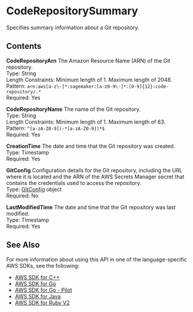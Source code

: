 # CodeRepositorySummary<a name="API_CodeRepositorySummary"></a>

Specifies summary information about a Git repository\.

## Contents<a name="API_CodeRepositorySummary_Contents"></a>

 **CodeRepositoryArn**   <a name="SageMaker-Type-CodeRepositorySummary-CodeRepositoryArn"></a>
The Amazon Resource Name \(ARN\) of the Git repository\.  
Type: String  
Length Constraints: Minimum length of 1\. Maximum length of 2048\.  
Pattern: `arn:aws[a-z\-]*:sagemaker:[a-z0-9\-]*:[0-9]{12}:code-repository/.*`   
Required: Yes

 **CodeRepositoryName**   <a name="SageMaker-Type-CodeRepositorySummary-CodeRepositoryName"></a>
The name of the Git repository\.  
Type: String  
Length Constraints: Minimum length of 1\. Maximum length of 63\.  
Pattern: `^[a-zA-Z0-9](-*[a-zA-Z0-9])*$`   
Required: Yes

 **CreationTime**   <a name="SageMaker-Type-CodeRepositorySummary-CreationTime"></a>
The date and time that the Git repository was created\.  
Type: Timestamp  
Required: Yes

 **GitConfig**   <a name="SageMaker-Type-CodeRepositorySummary-GitConfig"></a>
Configuration details for the Git repository, including the URL where it is located and the ARN of the AWS Secrets Manager secret that contains the credentials used to access the repository\.  
Type: [GitConfig](API_GitConfig.md) object  
Required: No

 **LastModifiedTime**   <a name="SageMaker-Type-CodeRepositorySummary-LastModifiedTime"></a>
The date and time that the Git repository was last modified\.  
Type: Timestamp  
Required: Yes

## See Also<a name="API_CodeRepositorySummary_SeeAlso"></a>

For more information about using this API in one of the language\-specific AWS SDKs, see the following:
+  [AWS SDK for C\+\+](https://docs.aws.amazon.com/goto/SdkForCpp/sagemaker-2017-07-24/CodeRepositorySummary) 
+  [AWS SDK for Go](https://docs.aws.amazon.com/goto/SdkForGoV1/sagemaker-2017-07-24/CodeRepositorySummary) 
+  [AWS SDK for Go \- Pilot](https://docs.aws.amazon.com/goto/SdkForGoPilot/sagemaker-2017-07-24/CodeRepositorySummary) 
+  [AWS SDK for Java](https://docs.aws.amazon.com/goto/SdkForJava/sagemaker-2017-07-24/CodeRepositorySummary) 
+  [AWS SDK for Ruby V2](https://docs.aws.amazon.com/goto/SdkForRubyV2/sagemaker-2017-07-24/CodeRepositorySummary) 